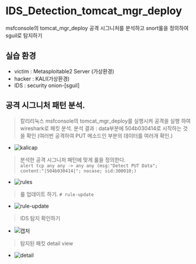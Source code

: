 # IDS_Detection_tomcat_mgr_deploy
msfconsole의 tomcat_mgr_deploy 공격 시그니처를 분석하고 snort룰을 정의하여 sguil로 탐지하기

## 실습 환경
- victim : Metasploitable2 Server (가상환경)
- hacker : KALI(가상환경)
- IDS : security onion-[sguil]

## 공격 시그니처 패턴 분석.
> 칼리리눅스 msfconsole의 tomcat_mgr_deploy를 실행시켜 공격을 실행 하여 wireshark로 패킷 분석.
> 분석 결과 : data부분에 504b030414로 시작하는 것을 확인 (여러번 공격하여 PUT 메소드인 부분의 데이터를 여러개 확인.)
- ![kalicap](https://github.com/hanmin0512/IDS_Detection_tomcat_mgr_deploy/assets/37041208/c9c3a33a-6cdd-4604-b2af-fdd4957417b2)

> 분석한 공격 시그니처 패턴에 맞게 룰을 정의한다. <br>
> ``` alert tcp any any -> any any (msg:"Detect PUT Data"; content:"|504b030414|"; nocase; sid:300010;) ```
- ![rules](https://github.com/hanmin0512/IDS_Detection_tomcat_mgr_deploy/assets/37041208/bfa677c3-a0b8-4a3a-8b85-b036210c728a)

> 룰 업데이트 하기.
> ``` # rule-update ```
- ![rule-update](https://github.com/hanmin0512/IDS_Detection_tomcat_mgr_deploy/assets/37041208/03a1ee9c-39e1-44eb-b429-e048f4da6fac)

> IDS 탐지 확인하기
- ![캡처](https://github.com/hanmin0512/IDS_Detection_tomcat_mgr_deploy/assets/37041208/8ebbdd30-b6b7-4aae-9454-78a921e175c2)

> 탐지된 패킷 detail view
- ![detail](https://github.com/hanmin0512/IDS_Detection_tomcat_mgr_deploy/assets/37041208/88e0cf54-5943-4d54-a3dd-66449a9854f6)


